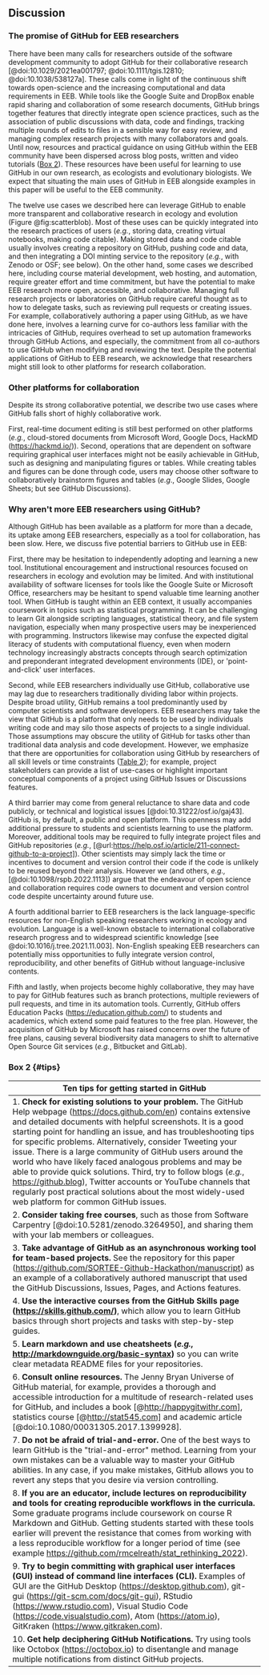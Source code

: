 ## Discussion
<!--*Contributors to this section: Rob, Brandon*-->

### The promise of GitHub for EEB researchers

There have been many calls for researchers outside of the software development community to adopt GitHub for their collaborative research [@doi:10.1029/2021ea001797; @doi:10.1111/tgis.12810; @doi:10.1038/538127a].
These calls come in light of the continuous shift towards open-science and the increasing computational and data requirements in EEB.
While tools like the Google Suite and DropBox enable rapid sharing and collaboration of some research documents, GitHub brings together features that directly integrate open science practices, such as the association of public discussions with data, code and findings, tracking multiple rounds of edits to files in a sensible way for easy review, and managing complex research projects with many collaborators and goals.
Until now, resources and practical guidance on using GitHub within the EEB community have been dispersed across blog posts, written and video tutorials ([Box 2](#tips)).
These resources have been useful for learning to use GitHub in our own research, as ecologists and evolutionary biologists.
We expect that situating the main uses of GitHub in EEB alongside examples in this paper will be useful to the EEB community.

The twelve use cases we described here can leverage GitHub to enable more transparent and collaborative research in ecology and evolution (Figure @fig:scatterblob).
Most of these uses can be quickly integrated into the research practices of users (_e.g._, storing data, creating virtual notebooks, making code citable).
Making stored data and code citable usually involves creating a repository on GitHub, pushing code and data, and then integrating a DOI minting service to the repository (_e.g._, with Zenodo or OSF; see below).
On the other hand, some cases we described here, including course material development, web hosting, and automation, require greater effort and time commitment, but have the potential to make EEB research more open, accessible, and collaborative.
Managing full research projects or laboratories on GitHub require careful thought as to how to delegate tasks, such as reviewing pull requests or creating issues.
For example, collaboratively authoring a paper using GitHub, as we have done here, involves a learning curve for co-authors less familiar with the intricacies of GitHub, requires overhead to set up automation frameworks through GitHub Actions, and especially, the commitment from all co-authors to use GitHub when modifying and reviewing the text.
Despite the potential applications of GitHub to EEB research, we acknowledge that researchers might still look to other platforms for research collaboration.

### Other platforms for collaboration

<!--*Contributors to this section: Rob*-->

Despite its strong collaborative potential, we describe two use cases where GitHub falls short of highly collaborative work.

First, real-time document editing is still best performed on other platforms (_e.g._, cloud-stored documents from Microsoft Word, Google Docs, HackMD (<https://hackmd.io/>)).
Second, operations that are dependent on software requiring  graphical user interfaces might not be easily achievable in GitHub, such as designing and manipulating figures or tables.
While creating tables and figures can be done through code, users may choose other software to collaboratively brainstorm figures and tables (_e.g_., Google Slides, Google Sheets; but see GitHub Discussions).

### Why aren't more EEB researchers using GitHub?

<!--*Contributors to this section: Saeed, Vivienne, PHPB*-->

Although GitHub has been available as a platform for more than a decade, its uptake among EEB researchers, especially as a tool for collaboration, has been slow. Here, we discuss five potential barriers to GitHub use in EEB:

First, there may be hesitation to independently adopting and learning a new tool.
Institutional encouragement and instructional resources focused on researchers in ecology and evolution may be limited.
And with institutional availability of software licenses for tools like the Google Suite or Microsoft Office, researchers may be hesitant to spend valuable time learning another tool.
When GitHub is taught within an EEB context, it usually accompanies coursework in topics such as statistical programming.
It can be challenging to learn Git alongside scripting languages, statistical theory, and file system navigation, especially when many prospective users may be inexperienced with programming.
Instructors likewise may confuse the expected digital literacy of students with computational fluency, even when modern technology increasingly abstracts concepts through search optimization and preponderant integrated development environments (IDE), or 'point-and-click' user interfaces.

Second, while EEB researchers individually use GitHub, collaborative use may lag due to researchers traditionally dividing labor within projects.
Despite broad utility, GitHub remains a tool predominantly used by computer scientists and software developers.
EEB researchers may take the view that GitHub is a platform that only needs to be used by individuals writing code and may silo those aspects of projects to a single individual.
Those assumptions may obscure the utility of GitHub for tasks other than traditional data analysis and code development.
However, we emphasize that there are opportunities for collaboration using GitHub by researchers of all skill levels or time constraints ([Table 2](#tbl:roles)); for example, project stakeholders can provide a list of use-cases or highlight important conceptual components of a project using GitHub Issues or Discussions features.

A third barrier may come from general reluctance to share data and code publicly, or technical and logistical issues [@doi:10.31222/osf.io/gaj43].
GitHub is, by default, a public and open platform.
This openness may add additional pressure to students and scientists learning to use the platform.
Moreover, additional tools may be required to fully integrate project files and GitHub repositories (_e.g._, [@url:https://help.osf.io/article/211-connect-github-to-a-project]).
Other scientists may simply lack the time or incentives to document and version control their code if the code is unlikely to be reused beyond their analysis.
However we (and others, _e.g.,_ [@doi:10.1098/rspb.2022.1113]) argue that the endeavour of open science and collaboration requires code owners to document and version control code despite uncertainty around future use.

A fourth additional barrier to EEB researchers is the lack language-specific resources for non-English speaking researchers working in ecology and evolution.
Language is a well-known obstacle to international collaborative research progress and to widespread scientific knowledge [see @doi:10.1016/j.tree.2021.11.003].
Non-English speaking EEB researchers can potentially miss opportunities to fully integrate version control, reproducibility, and other benefits of GitHub without language-inclusive contents.

Fifth and lastly, when projects become highly collaborative, they may have to pay for GitHub features such as branch protections, multiple reviewers of pull requests, and time in its automation tools.
Currently, GitHub offers Education Packs (<https://education.github.com/>) to students and academics, which extend some paid features to the free plan.
However, the acquisition of GitHub by Microsoft has raised concerns over the future of free plans, causing several biodiversity data managers to shift to alternative Open Source Git services (_e.g._, Bitbucket and GitLab).

### Box 2 {#tips}

<!--*Contributors to this section: Ali, Emma*-->

| Ten tips for getting started in GitHub |
|------------------------------------------------------------------------|
| 1. **Check for existing solutions to your problem.** The GitHub Help webpage (<https://docs.github.com/en>) contains extensive and detailed documents with helpful screenshots. It is a good starting point for handling an issue, and has troubleshooting tips for specific problems. Alternatively, consider Tweeting your issue. There is a large community of GitHub users around the world who have likely faced analogous problems and may be able to provide quick solutions. Third, try to follow blogs (_e.g._, <https://github.blog>), Twitter accounts or YouTube channels that regularly post practical solutions about the most widely-used web platform for common GitHub issues. |
| 2. **Consider taking free courses**, such as those from Software Carpentry [@doi:10.5281/zenodo.3264950], and sharing them with your lab members or colleagues. |
| 3. **Take advantage of GitHub as an asynchronous working tool for team-based projects.** See the repository for this paper (<https://github.com/SORTEE-Github-Hackathon/manuscript>) as an example of a collaboratively authored manuscript that used the GitHub Discussions, Issues, Pages, and Actions features. |
| 4. **Use the interactive courses from the GitHub Skills page (<https://skills.github.com/>)**, which allow you to learn GitHub basics through short projects and tasks with step-by-step guides. |
| 5. **Learn markdown and use cheatsheets (_e.g._, <http://markdownguide.org/basic-syntax>)** so you can write clear metadata README files for your repositories. |
| 6. **Consult online resources.** The Jenny Bryan Universe of GitHub material, for example, provides a thorough and accessible introduction for a multitude of research-related uses for GitHub, and includes a book [@http://happygitwithr.com], statistics course [@http://stat545.com] and academic article [@doi:10.1080/00031305.2017.1399928]. |
| 7. **Do not be afraid of trial-and-error.** One of the best ways to learn GitHub is the "trial-and-error" method. Learning from your own mistakes can be a valuable way to master your GitHub abilities. In any case, if you make mistakes, GitHub allows you to revert any steps that you desire via version controlling. |
| 8. **If you are an educator, include lectures on reproducibility and tools for creating reproducible workflows in the curricula.** Some graduate programs include coursework on course R Markdown and GitHub. Getting students started with these tools earlier will prevent the resistance that comes from working with a less reproducible workflow for a longer period of time (see example <https://github.com/rmcelreath/stat_rethinking_2022>). |
| 9. **Try to begin committing with graphical user interfaces (GUI) instead of command line interfaces (CLI).** Examples of GUI are the GitHub Desktop (<https://desktop.github.com>), git-gui (<https://git-scm.com/docs/git-gui>), RStudio (<https://www.rstudio.com>), Visual Studio Code (<https://code.visualstudio.com>), Atom (<https://atom.io>), GitKraken (<https://www.gitkraken.com>).
| 10. **Get help deciphering GitHub Notifications.** Try using tools like Octobox (<https://octobox.io>) to disentangle and manage multiple notifications from distinct GitHub projects. |
